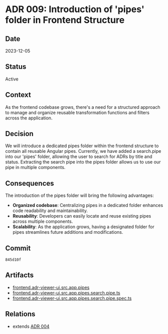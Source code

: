 # ADR 009: Introduction of 'pipes' folder in Frontend Structure

## Date

2023-12-05

## Status

Active

## Context

As the frontend codebase grows, there's a need for a structured approach to manage and organize reusable transformation functions and filters across the application. 

## Decision

We will introduce a dedicated pipes folder within the frontend structure to contain all reusable Angular pipes. Currently, we have added a search.pipe into our 'pipes' folder, 
allowing the user to search for ADRs by title and status. Extracting the search pipe into the pipes folder allows us to use our pipe in multiple components. 

## Consequences

The introduction of the pipes folder will bring the following advantages:

- **Organized codebase**: Centralizing pipes in a dedicated folder enhances code readability and maintainability.
- **Reusability**: Developers can easily locate and reuse existing pipes across multiple components.
- **Scalability**: As the application grows, having a designated folder for pipes streamlines future additions and modifications.

## Commit

`845d10f`

## Artifacts

 - [frontend.adr-viewer-ui.src.app.pipes](../../frontend/adr-viewer-ui/src/app/pipes)
 - [frontend.adr-viewer-ui.src.app.pipes.search.pipe.ts](../../frontend/adr-viewer-ui/src/app/pipes/search.pipe.ts)
 - [frontend.adr-viewer-ui.src.app.pipes.search.pipe.spec.ts](../../frontend/adr-viewer-ui/src/app/pipes/search.pipe.spec.ts)

## Relations

- extends [ADR 004](adr-004.md)
